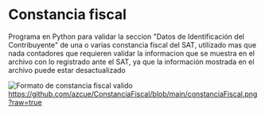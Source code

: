 # Constancia fiscal
Programa en Python para validar la seccion "Datos de Identificación del Contribuyente" de una o varias constancia fiscal del SAT,  utilizado mas que nada contadores que requieren validar la informacion que se muestra en el archivo con lo registrado ante el SAT, ya que la información mostrada en el archivo puede estar desactualizado



![Formato de constancia fiscal valido](ConstanciaFiscal/blob/main/constanciaFiscal.png "Formato de constancia fiscal valido")
https://github.com/azcue/ConstanciaFiscal/blob/main/constanciaFiscal.png?raw=true
